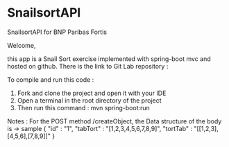 # SnailsortAPI
SnailsortAPI for BNP Paribas Fortis

Welcome,

this app is a Snail Sort exercise implemented with spring-boot mvc and hosted on github.
There is the link to Git Lab repository : 

To compile and run this code :
1) Fork and clone the project and open it with your IDE
2) Open a terminal in the root directory of the project
3) Then run this command : mvn spring-boot:run

Notes : For the POST method /createObject, the Data structure of the body is 
                                                             -> sample { "id" : "1", 
                                                                         "tabTort" : "[1,2,3,4,5,6,7,8,9]", 
                                                                         "tortTab" : "[[1,2,3],[4,5,6],[7,8,9]]" }

